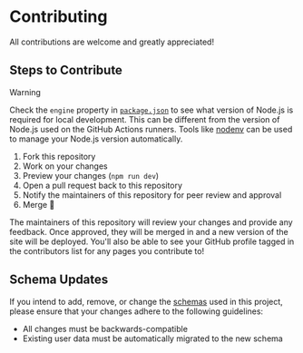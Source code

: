 # Contributing

All contributions are welcome and greatly appreciated!

## Steps to Contribute

> [!WARNING]
>
> Check the `engine` property in [`package.json`](./package.json) to see what
> version of Node.js is required for local development. This can be different
> from the version of Node.js used on the GitHub Actions runners. Tools like
> [nodenv](https://github.com/nodenv/nodenv) can be used to manage your Node.js
> version automatically.

1. Fork this repository
1. Work on your changes
1. Preview your changes (`npm run dev`)
1. Open a pull request back to this repository
1. Notify the maintainers of this repository for peer review and approval
1. Merge :tada:

The maintainers of this repository will review your changes and provide any
feedback. Once approved, they will be merged in and a new version of the site
will be deployed. You'll also be able to see your GitHub profile tagged in the
contributors list for any pages you contribute to!

## Schema Updates

If you intend to add, remove, or change the [schemas](./src/schemas/) used in
this project, please ensure that your changes adhere to the following
guidelines:

- All changes must be backwards-compatible
- Existing user data must be automatically migrated to the new schema

